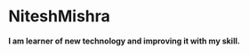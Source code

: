 # NiteshMishra
<html>
  <b>I am learner of new technology and improving it with my skill.</b>
</html>
